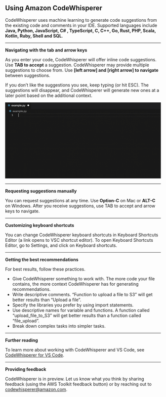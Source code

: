 ## Using Amazon CodeWhisperer

CodeWhisperer uses machine learning to generate code suggestions from the existing code and comments in your IDE. Supported languages include **Java, Python, JavaScript, C# , TypeScript, C, C++, Go, Rust, PHP, Scala, Kotlin, Ruby, Shell and SQL**.

---

**Navigating with the tab and arrow keys**

As you enter your code, CodeWhisperer will offer inline code suggestions. Use **TAB to accept** a suggestion. CodeWhisperer may provide multiple suggestions to choose from. Use **[left arrow] and [right arrow] to navigate** between suggestions.

If you don’t like the suggestions you see, keep typing (or hit ESC). The suggestions will disappear, and CodeWhisperer will generate new ones at a later point based on the additional context.

<img src="twosum_vsc.gif" style="max-height:400px;" alt="twosum">

---

**Requesting suggestions manually**

You can request suggestions at any time. Use **Option-C** on Mac or **ALT-C** on Windows. After you receive suggestions, use TAB to accept and arrow keys to navigate.

---

**Customizing keyboard shortcuts**

You can change CodeWhisperer keyboard shortcuts in Keyboard Shortcuts Editor (a link opens to VSC shortcut editor). To open Keyboard Shortcuts Editor, go to Settings, and click on Keyboard shortcuts.

---

**Getting the best recommendations**

For best results, follow these practices.

-   Give CodeWhisperer something to work with. The more code your file contains, the more context CodeWhisperer has for generating recommendations.
-   Write descriptive comments. “Function to upload a file to S3” will get better results than “Upload a file”.
-   Specify the libraries you prefer by using import statements.
-   Use descriptive names for variable and functions. A function called “upload_file_to_S3” will get better results than a function called “file_upload”.
-   Break down complex tasks into simpler tasks.

---

**Further reading**

To learn more about working with CodeWhisperer and VS Code, see [CodeWhisperer for VS Code](https://docs.aws.amazon.com/toolkit-for-vscode/latest/userguide/codewhisperer.html).

---

**Providing feedback**

CodeWhisperer is in preview. Let us know what you think by sharing feedback (using the AWS Toolkit feedback button) or by reaching out to [codewhisperer@amazon.com](mailto:codewhisperer@amazon.com).
